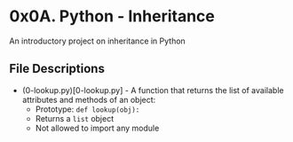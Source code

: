 # 0x0A. Python - Inheritance

An introductory project on inheritance in Python

## File Descriptions

- (0-lookup.py)[0-lookup.py] - A function that returns the list of available attributes and methods of an object:
  - Prototype: `def lookup(obj):`
  - Returns a `list` object
  - Not allowed to import any module

```

```
